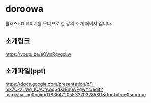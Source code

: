 # doroowa
클래스101 페이지를 모티브로 한 강의 소개 페이지 입니다.   
## 소개링크   
https://youtu.be/aQVnRqvgxLw   
## 소개파일(ppt)   
https://docs.google.com/presentation/d/1-mk7CkX1Wq_ICACtAogSdXrBn6APgwY4/edit?usp=sharing&ouid=118364720553370328580&rtpof=true&sd=true
